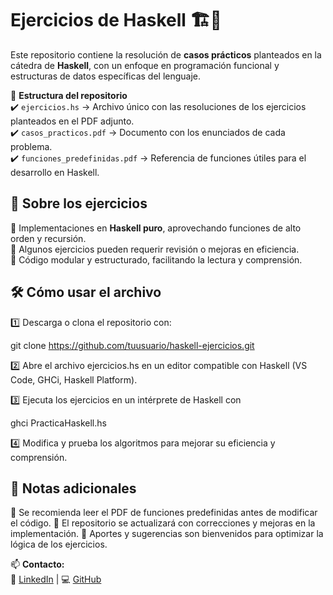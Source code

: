 # **Ejercicios de Haskell 🏗️🔢**  

Este repositorio contiene la resolución de **casos prácticos** planteados en la cátedra de **Haskell**, con un enfoque en programación funcional y estructuras de datos específicas del lenguaje.  

📂 **Estructura del repositorio**  
✔️ `ejercicios.hs` → Archivo único con las resoluciones de los ejercicios planteados en el PDF adjunto.  
✔️ `casos_practicos.pdf` → Documento con los enunciados de cada problema.  
✔️ `funciones_predefinidas.pdf` → Referencia de funciones útiles para el desarrollo en Haskell.  

## 🚀 **Sobre los ejercicios**  
🔹 Implementaciones en **Haskell puro**, aprovechando funciones de alto orden y recursión.  
🔹 Algunos ejercicios pueden requerir revisión o mejoras en eficiencia.  
🔹 Código modular y estructurado, facilitando la lectura y comprensión.  

## 🛠 **Cómo usar el archivo**  
1️⃣ Descarga o clona el repositorio con:  

   git clone https://github.com/tuusuario/haskell-ejercicios.git

2️⃣ Abre el archivo ejercicios.hs en un editor compatible con Haskell (VS Code, GHCi, Haskell Platform).

3️⃣ Ejecuta los ejercicios en un intérprete de Haskell con

ghci PracticaHaskell.hs

4️⃣ Modifica y prueba los algoritmos para mejorar su eficiencia y comprensión.

## 📌 Notas adicionales
🔹 Se recomienda leer el PDF de funciones predefinidas antes de modificar el código.
🔹 El repositorio se actualizará con correcciones y mejoras en la implementación.
🔹 Aportes y sugerencias son bienvenidos para optimizar la lógica de los ejercicios.


📫 **Contacto:**  
🔗 [LinkedIn](https://www.linkedin.com/in/juanjose-caputo/) | 💻 [GitHub](https://github.com/juanjose27capu)  
